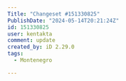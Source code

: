 ```yaml
---
Title: "Changeset #151330825"
PublishDate: "2024-05-14T20:21:24Z"
id: 151330825
user: kentakta
comment: update
created_by: iD 2.29.0
tags:
  - Montenegro

---
```

